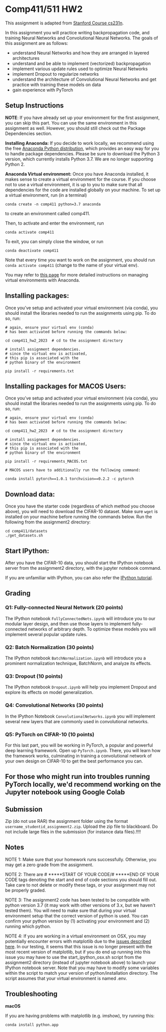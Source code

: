 # Comp411/511 HW2

This assignment is adapted from [Stanford Course cs231n](http://cs231n.stanford.edu/).

In this assignment you will practice writing backpropagation code, and training Neural Networks and Convolutional Neural Networks. The goals of this assignment are as follows:
- understand Neural Networks and how they are arranged in layered architectures
- understand and be able to implement (vectorized) backpropagation
- implement various update rules used to optimize Neural Networks
- implement Dropout to regularize networks
- understand the architecture of Convolutional Neural Networks and get practice with training these models on data
- gain experience with PyTorch


## Setup Instructions
<strong>NOTE</strong>: If you have already set up your environment for the first assignment, you can skip this part.
You can use the same environment in this assignment as well. However, you should still check out the Package Dependencies section.

**Installing Anaconda:** If you decide to work locally, we recommend using the free [Anaconda Python distribution](https://www.anaconda.com/download/), which provides an easy way for you to handle package dependencies. Please be sure to download the Python 3 version, which currently installs Python 3.7. We are no longer supporting Python 2.

**Anaconda Virtual environment:** Once you have Anaconda installed, it makes sense to create a virtual environment for the course. If you choose not to use a virtual environment, it is up to you to make sure that all dependencies for the code are installed globally on your machine. To set up a virtual environment, run (in a terminal)

`conda create -n comp411 python=3.7 anaconda`

to create an environment called comp411.

Then, to activate and enter the environment, run

`conda activate comp411`

To exit, you can simply close the window, or run

`conda deactivate comp411`

Note that every time you want to work on the assignment, you should run `conda activate comp411` (change to the name of your virtual env).

You may refer to [this page](https://conda.io/projects/conda/en/latest/user-guide/tasks/manage-environments.html) for more detailed instructions on managing virtual environments with Anaconda.

## Installing packages:

Once you’ve setup and activated your virtual environment (via conda), you should install the libraries needed to run the assignments using pip. To do so, run:

```
# again, ensure your virtual env (conda)
# has been activated before running the commands below:

cd comp411_hw2_2023  # cd to the assignment directory

# install assignment dependencies.
# since the virtual env is activated,
# this pip is associated with the
# python binary of the environment

pip install -r requirements.txt
```


## Installing packages for MACOS Users:

Once you’ve setup and activated your virtual environment (via conda), you should install the libraries needed to run the assignments using pip. To do so, run:

```
# again, ensure your virtual env (conda)
# has been activated before running the commands below:

cd comp411_hw2_2023  # cd to the assignment directory

# install assignment dependencies.
# since the virtual env is activated,
# this pip is associated with the
# python binary of the environment

pip install -r requirements_MACOS.txt

# MACOS users have to additionally run the following command:

conda install pytorch==1.0.1 torchvision==0.2.2 -c pytorch

```

## Download data:

Once you have the starter code (regardless of which method you choose above), you will need to download the CIFAR-10
 dataset. Make sure `wget` is installed on your machine before running the commands below. Run the following from the 
 assignment2 directory:

```
cd comp411/datasets
./get_datasets.sh
```

## Start IPython:

After you have the CIFAR-10 data, you should start the IPython notebook server from the assignment2 directory, with the jupyter notebook command.

If you are unfamiliar with IPython, you can also refer the [IPython tutorial](http://cs231n.github.io/ipython-tutorial/).

## Grading
### Q1: Fully-connected Neural Network (20 points)
The IPython notebook <code class="highlighter-rouge">FullyConnectedNets.ipynb</code> will introduce you to our modular
 layer design, and then use those layers to implement fully-connected networks of arbitrary depth. To optimize these 
 models you will implement several popular update rules.
 
### Q2: Batch Normalization (30 points)
The IPython notebook <code class="highlighter-rouge">BatchNormalization.ipynb</code> will introduce you a prominent normalization technique,
BatchNorm, and analyze its effects.

### Q3: Dropout (10 points)
The IPython notebook <code class="highlighter-rouge">Dropout.ipynb</code> will help you implement Dropout and explore
its effects on model generalization.

### Q4: Convolutional Networks (30 points)
In the IPython Notebook <code class="highlighter-rouge">ConvolutionalNetworks.ipynb</code> you will implement several 
new layers that are commonly used in convolutional networks.

### Q5: PyTorch on CIFAR-10 (10 points)
For this last part, you will be working in PyTorch, a popular and powerful deep learning framework.
Open up <code class="highlighter-rouge">PyTorch.ipynb</code>. There, you will learn how the framework works, culminating
in training a  convolutional network of your own design on CIFAR-10 to get the best performance you can.

## For those who might run into troubles running PyTorch locally, we'd recommend working on the Jupyter notebook using Google Colab 
    
## Submission

Zip (do not use RAR) the assignment folder using the format `username_studentid_assignment2.zip`.
Upload the zip file to blackboard. Do not include large files in the submission (for
instance data files).!!!!

## Notes

NOTE 1: Make sure that your homework runs successfully. Otherwise, you may get a zero grade from the assignment.

NOTE 2: There are # *****START OF YOUR CODE/# *****END OF YOUR CODE tags denoting the start and end of code sections you should fill out. Take care to not delete or modify these tags, or your assignment may not be properly graded.

NOTE 3: The assignment2 code has been tested to be compatible with python version 3.7 (it may work with other versions of 3.x, but we haven't tested them). You will need to make sure that during your virtual environment setup that the correct version of python is used. You can confirm your python version by (1) activating your environment and (2) running which python.

NOTE 4: If you are working in a virtual environment on OSX, you may potentially encounter errors with matplotlib due to the 
[issues described here](https://matplotlib.org/faq/virtualenv_faq.html). In our testing, it seems that this issue is no
 longer present with the most recent version of matplotlib, but if you do end up running into this issue you may have to
  use the start_ipython_osx.sh script from the assignment2 directory (instead of jupyter notebook above) to launch your
   IPython notebook server. Note that you may have to modify some variables within the script to match your version of
    python/installation directory. The script assumes that your virtual environment is named .env.

## Troubleshooting

**macOS**

If you are having problems with matplotlib (e.g. imshow), try running this:

`conda install python.app`


